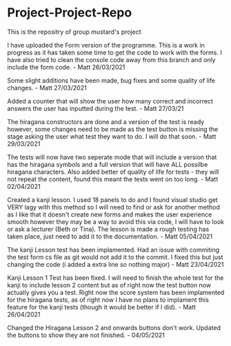 # Project-Project-Repo
This is the repositry of group mustard's project

I have uploaded the Form version of the programme. This is a work in progress as it has taken some time to get the code to work with the 
forms. I have also tried to clean the console code away from this branch and only include the form code. - Matt 26/03/2021

Some slight additions have been made, bug fixes and some quality of life changes. - Matt 27/03/2021

Added a counter that will show the user how many correct and incorrect answers the user has inputted 
during the test. - Matt 27/03/21

The hiragana constructors are done and a version of the test is ready however, some changes need to be made as the test button is missing the stage asking the user
what test they want to do. I will do that soon. - Matt 29/03/2021


The tests will now have two seperate mode that will include a version that has the hiragana symbols and a full version that will have ALL possilbe hiragana
characters. Also added better of quality of life for tests - they will not repeat the content, found this meant the tests went on too long. - Matt 02/04/2021

Created a kanji lesson. I used 18 panels to do and I found visual studio get VERY lagy with this method so I will need to find or ask for another method as I like that 
it doesn't create new forms and makes the user experience smooth however they may be a way to avoid this via code, I will have to look or ask a lecturer (Beth or Tina).
The lesson is made a rough testing has taken place, just need to add it to the documentation. - Matt 05/04/2021

The kanji Lesson test has been implamented. Had an issue with commiting the test form cs file as git would not add it to the commit. I fixed this but just changing the code 
(i added a extra line so nothing major) - Matt 23/04/2021

Kanji Lesson 1 Test has been fixed. I will need to finish the whole test for the kanji to include lesson 2 content but as of right now the 
test button now actually gives you a test. Right now the score system has been implamented for the hiragana tests, as of right now I have no plans to implament 
this feature for the kanji tests (though it would be better if I did). - Matt 26/04/2021

Changed the Hiragana Lesson 2 and onwards buttons don't work. Updated the buttons to show they are not finished. - 04/05/2021